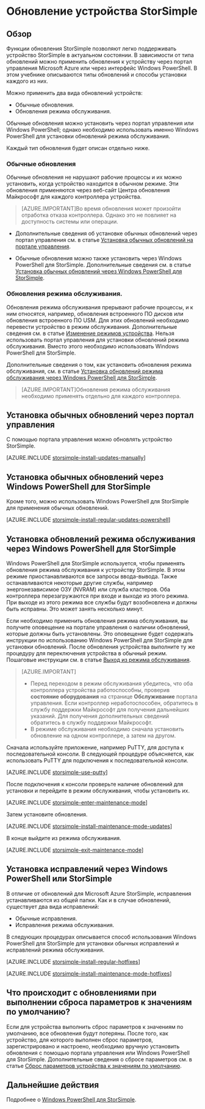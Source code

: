 <properties
   pageTitle="Обновление устройства StorSimple"
   description="Описаны способы использования функции обновления StorSimple для установки обычных обновлений и исправлений и в режиме обслуживания."
   services="storsimple"
   documentationCenter="NA"
   authors="SharS"
   manager="adinah"
   editor="tysonn" /> 

<tags 
   ms.service="storsimple"
   ms.devlang="NA"
   ms.topic="article"
   ms.tgt_pltfrm="NA"
   ms.workload="TBD"
   ms.date="04/27/2015"
   ms.author="v-sharos" />

# Обновление устройства StorSimple

## Обзор

Функции обновления StorSimple позволяют легко поддерживать устройство StorSimple в актуальном состоянии. В зависимости от типа обновлений можно применить обновления к устройству через портал управления Microsoft Azure или через интерфейс Windows PowerShell. В этом учебнике описываются типы обновлений и способы установки каждого из них.

Можно применить два вида обновлений устройств:

- Обычные обновления.
- Обновления режима обслуживания.

Обычные обновления можно установить через портал управления или Windows PowerShell; однако необходимо использовать именно Windows PowerShell для установки обновлений режима обслуживания.

Каждый тип обновления будет описан отдельно ниже.

### Обычные обновления

Обычные обновления не нарушают рабочие процессы и их можно установить, когда устройство находится в обычном режиме. Эти обновления применяются через веб-сайт Центра обновления Майкрософт для каждого контроллера устройства.

> [AZURE.IMPORTANT]Во время обновления может произойти отработка отказа контроллера. Однако это не повлияет на доступность системы или операции.

- Дополнительные сведения об установке обычных обновлений через портал управления см. в статье [Установка обычных обновлений на портале управления](#install-regular-updates-via-the-management-portal).

- Обычные обновления можно также установить через Windows PowerShell для StorSimple. Дополнительные сведения см. в статье [Установка обычных обновлений через Windows PowerShell для StorSimple](#install-regular-updates-via-windows-powershell-for-storsimple).

### Обновления режима обслуживания.

Обновления режима обслуживания прерывают рабочие процессы, и к ним относятся, например, обновления встроенного ПО дисков или обновления встроенного ПО USM. Для этих обновлений необходимо перевести устройство в режим обслуживания. Дополнительные сведения см. в статье [Изменение режимов устройства](#change-device-modes). Нельзя использовать портал управления для установки обновлений режима обслуживания. Вместо этого необходимо использовать Windows PowerShell для StorSimple.

Дополнительные сведения о том, как установить обновления режима обслуживания, см. в статье [Установка обновлений режима обслуживания через Windows PowerShell для StorSimple](#install-maintenance-mode-updates-via-windows-powershell-for-storsimple).

> [AZURE.IMPORTANT]Обновления режима обслуживания необходимо применять отдельно для каждого контроллера.

## Установка обычных обновлений через портал управления

С помощью портала управления можно обновлять устройство StorSimple.

[AZURE.INCLUDE [storsimple-install-updates-manually](../includes/storsimple-install-updates-manually.md)]

## Установка обычных обновлений через Windows PowerShell для StorSimple

Кроме того, можно использовать Windows PowerShell для StorSimple для применения обычных обновлений.

[AZURE.INCLUDE [storsimple-install-regular-updates-powershell](../includes/storsimple-install-regular-updates-powershell.md)]

## Установка обновлений режима обслуживания через Windows PowerShell для StorSimple

Windows PowerShell для StorSimple используется, чтобы применять обновления режима обслуживания к устройству StorSimple. В этом режиме приостанавливаются все запросы ввода-вывода. Также останавливаются некоторые другие службы, например энергонезависимое ОЗУ (NVRAM) или служба кластеров. Оба контроллера перезагружаются при входе и выходе из этого режима. При выходе из этого режима все службы будут возобновлена и должны быть исправны. Это может занять несколько минут.

Если необходимо применить обновления режима обслуживания, вы получите оповещение на портале управления о наличии обновлений, которые должны быть установлены. Это оповещение будет содержать инструкции по использованию Windows PowerShell для StorSimple для установки обновлений. После обновления устройства выполните ту же процедуру для переключения устройства в обычный режим. Пошаговые инструкции см. в статье [Выход из режима обслуживания](#to-exit-maintenance-mode).

> [AZURE.IMPORTANT] 
> 
> - Перед переходом в режим обслуживания убедитесь, что оба контроллера устройства работоспособны, проверив **состояние оборудования** на странице **Обслуживание** портала управления. Если контроллер неработоспособен, обратитесь в службу поддержки Майкрософт для получения дальнейших указаний. Для получения дополнительных сведений обратитесь в службу поддержки Майкрософт. 
> - В режиме обслуживания необходимо сначала установить обновление на одном контроллере, а затем на другом.

Сначала используйте приложение, например PuTTY, для доступа к последовательной консоли. В следующей процедуре объясняется, как использовать PuTTY для подключения к последовательной консоли.

[AZURE.INCLUDE [storsimple-use-putty](../includes/storsimple-use-putty.md)]

После подключения к консоли проверьте наличие обновлений для установки и перейдите в режим обслуживания, чтобы установить их.

[AZURE.INCLUDE [storsimple-enter-maintenance-mode](../includes/storsimple-enter-maintenance-mode.md)]

Затем установите обновления.

[AZURE.INCLUDE [storsimple-install-maintenance-mode-updates](../includes/storsimple-install-maintenance-mode-updates.md)]

В конце выйдите из режима обслуживания.

[AZURE.INCLUDE [storsimple-exit-maintenance-mode](../includes/storsimple-exit-maintenance-mode.md)]

## Установка исправлений через Windows PowerShell или StorSimple

В отличие от обновлений для Microsoft Azure StorSimple, исправления устанавливаются из общей папки. Как и в случае обновлений, существует два вида исправлений:

- Обычные исправления. 
- Исправления режима обслуживания.  

В следующих процедурах описывается способ использования Windows PowerShell для StorSimple для установки обычных исправлений и исправлений режима обслуживания.

[AZURE.INCLUDE [storsimple-install-regular-hotfixes](../includes/storsimple-install-regular-hotfixes.md)]

[AZURE.INCLUDE [storsimple-install-maintenance-mode-hotfixes](../includes/storsimple-install-maintenance-mode-hotfixes.md)]

## Что происходит с обновлениями при выполнении сброса параметров к значениям по умолчанию?

Если для устройства выполнить сброс параметров к значениям по умолчанию, все обновления будут потеряны. После того, как устройство, для которого выполнен сброс параметров, зарегистрировано и настроено, необходимо вручную установить обновления с помощью портала управления или Windows PowerShell для StorSimple. Дополнительные сведения о сбросе параметров см. в статье [Сброс параметров устройства к значениям по умолчанию](https://msdn.microsoft.com/library/azure/dn772373.aspx).

## Дальнейшие действия

Подробнее о [Windows PowerShell для StorSimple](https://https://msdn.microsoft.com/library/azure/dn772425.aspx).

<!--HONumber=52-->

